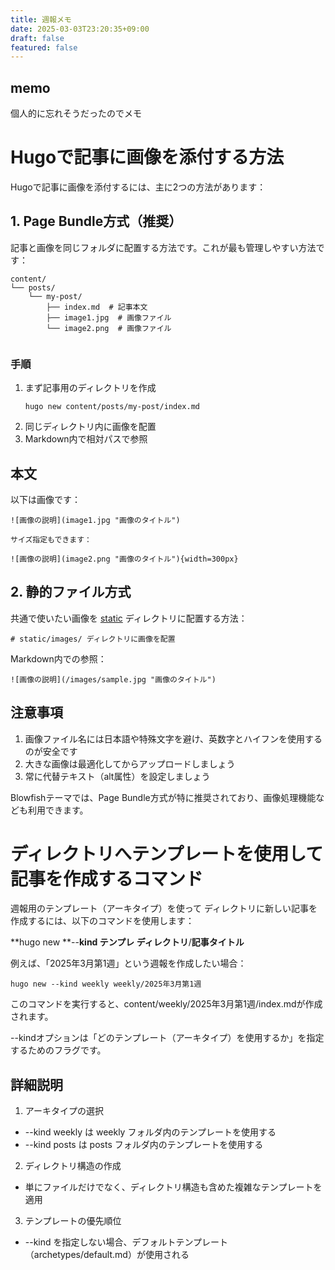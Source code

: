 ```yaml
---
title: 週報メモ
date: 2025-03-03T23:20:35+09:00
draft: false
featured: false
---
```

## memo

個人的に忘れそうだったのでメモ

# Hugoで記事に画像を添付する方法

Hugoで記事に画像を添付するには、主に2つの方法があります：

## 1. Page Bundle方式（推奨）

記事と画像を同じフォルダに配置する方法です。これが最も管理しやすい方法です：

```
content/
└── posts/
    └── my-post/
        ├── index.md  # 記事本文
        ├── image1.jpg  # 画像ファイル
        └── image2.png  # 画像ファイル
      
```

### 手順

1. まず記事用のディレクトリを作成
   ```
   hugo new content/posts/my-post/index.md
   ```
2. 同じディレクトリ内に画像を配置
3. Markdown内で相対パスで参照

## 本文

以下は画像です：

```
![画像の説明](image1.jpg "画像のタイトル")  

サイズ指定もできます：

![画像の説明](image2.png "画像のタイトル"){width=300px}
```

## 2. 静的ファイル方式

共通で使いたい画像を [static](vscode-file://vscode-app/c:/Users/ameri/AppData/Local/Programs/Microsoft%20VS%20Code/resources/app/out/vs/code/electron-sandbox/workbench/workbench.html) ディレクトリに配置する方法：

```
# static/images/ ディレクトリに画像を配置
```

Markdown内での参照：

```
![画像の説明](/images/sample.jpg "画像のタイトル")
```

## 注意事項

1. 画像ファイル名には日本語や特殊文字を避け、英数字とハイフンを使用するのが安全です
2. 大きな画像は最適化してからアップロードしましょう
3. 常に代替テキスト（alt属性）を設定しましょう

Blowfishテーマでは、Page Bundle方式が特に推奨されており、画像処理機能なども利用できます。



# ディレクトリへテンプレートを使用して記事を作成するコマンド

週報用のテンプレート（アーキタイプ）を使って ディレクトリに新しい記事を作成するには、以下のコマンドを使用します：

**hugo new **--**kind テンプレ ディレクトリ**/**記事タイトル**

例えば、「2025年3月第1週」という週報を作成したい場合：
```
hugo new --kind weekly weekly/2025年3月第1週
```

このコマンドを実行すると、content/weekly/2025年3月第1週/index.mdが作成されます。

--kindオプションは「どのテンプレート（アーキタイプ）を使用するか」を指定するためのフラグです。

## 詳細説明
1. アーキタイプの選択

- --kind weekly は weekly フォルダ内のテンプレートを使用する
- --kind posts は posts フォルダ内のテンプレートを使用する
2. ディレクトリ構造の作成

- 単にファイルだけでなく、ディレクトリ構造も含めた複雑なテンプレートを適用
3. テンプレートの優先順位

- --kind を指定しない場合、デフォルトテンプレート（archetypes/default.md）が使用される